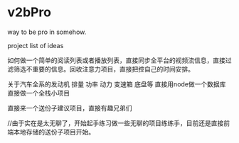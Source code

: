 # v2bPro

way to be pro in somehow.

project list of ideas 

如何做一个简单的阅读列表或者播放列表，直接同步全平台的视频流信息，直接过滤筛选不重要的信息。回收注意力项目，直接把控自己的时间安排。


关于汽车全系的发动机  排量 功率 动力 变速箱 底盘等 直接用node做一个数据库直接做一个全栈小项目

直接来一个送份子建议项目，直接有趣兄弟们

//由于实在是太无聊了，开始起手练习做一些无聊的项目练练手，目前还是直接前端本地存储的送份子项目开始。
